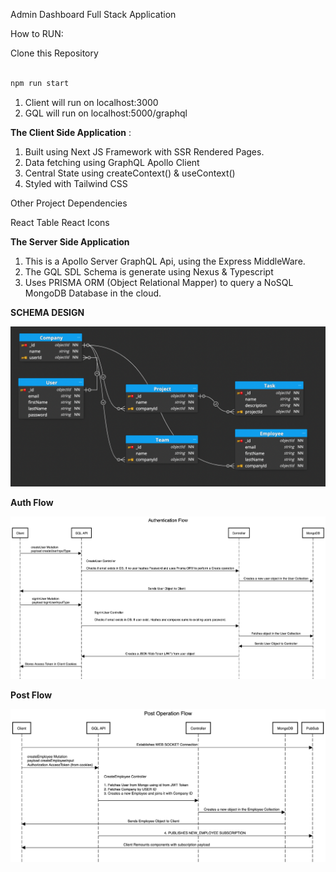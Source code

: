 Admin Dashboard Full Stack Application

How to RUN:

Clone this Repository

```bash

npm run start

```

1. Client will run on localhost:3000
2. GQL will run on localhost:5000/graphql

**The Client Side Application**
:

1. Built using Next JS Framework with SSR Rendered Pages.
2. Data fetching using GraphQL Apollo Client
3. Central State using createContext() & useContext()
4. Styled with Tailwind CSS

Other Project Dependencies

React Table
React Icons

**The Server Side Application**

1. This is a Apollo Server GraphQL Api, using the Express MiddleWare.
2. The GQL SDL Schema is generate using Nexus & Typescript
3. Uses PRISMA ORM (Object Relational Mapper) to query a NoSQL MongoDB Database in the cloud.

**SCHEMA DESIGN**


![alt text](https://github.com/Castrosteven/FullStackAdminDashboardApp/blob/main/DOCS/DB.png)

**Auth Flow**


![alt text](https://github.com/Castrosteven/FullStackAdminDashboardApp/blob/main/DOCS/Authentication%20Flow.png)

**Post Flow**


![alt text](https://github.com/Castrosteven/FullStackAdminDashboardApp/blob/main/DOCS/Post%20Operation%20Flow.png)

